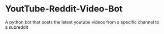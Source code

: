 # YoutTube-Reddit-Video-Bot
A python bot that posts the latest youtube videos from a specific channel to a subreddit

